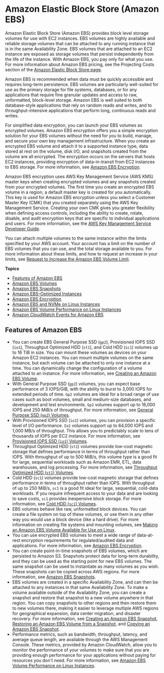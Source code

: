 # Amazon Elastic Block Store \(Amazon EBS\)<a name="AmazonEBS"></a>

Amazon Elastic Block Store \(Amazon EBS\) provides block level storage volumes for use with EC2 instances\. EBS volumes are highly available and reliable storage volumes that can be attached to any running instance that is in the same Availability Zone\. EBS volumes that are attached to an EC2 instance are exposed as storage volumes that persist independently from the life of the instance\. With Amazon EBS, you pay only for what you use\. For more information about Amazon EBS pricing, see the Projecting Costs section of the [Amazon Elastic Block Store page](https://aws.amazon.com/ebs/)\. 

Amazon EBS is recommended when data must be quickly accessible and requires long\-term persistence\. EBS volumes are particularly well\-suited for use as the primary storage for file systems, databases, or for any applications that require fine granular updates and access to raw, unformatted, block\-level storage\. Amazon EBS is well suited to both database\-style applications that rely on random reads and writes, and to throughput\-intensive applications that perform long, continuous reads and writes\.

For simplified data encryption, you can launch your EBS volumes as encrypted volumes\. Amazon EBS encryption offers you a simple encryption solution for your EBS volumes without the need for you to build, manage, and secure your own key management infrastructure\. When you create an encrypted EBS volume and attach it to a supported instance type, data stored at rest on the volume, disk I/O, and snapshots created from the volume are all encrypted\. The encryption occurs on the servers that hosts EC2 instances, providing encryption of data\-in\-transit from EC2 instances to EBS storage\. For more information, see [Amazon EBS Encryption](EBSEncryption.md)\.

 Amazon EBS encryption uses AWS Key Management Service \(AWS KMS\) master keys when creating encrypted volumes and any snapshots created from your encrypted volumes\. The first time you create an encrypted EBS volume in a region, a default master key is created for you automatically\. This key is used for Amazon EBS encryption unless you select a Customer Master Key \(CMK\) that you created separately using the AWS Key Management Service\. Creating your own CMK gives you greater flexibility when defining access controls, including the ability to create, rotate, disable, and audit encryption keys that are specific to individual applications and users\. For more information, see the [AWS Key Management Service Developer Guide](https://docs.aws.amazon.com/kms/latest/developerguide/)\.

You can attach multiple volumes to the same instance within the limits specified by your AWS account\. Your account has a limit on the number of EBS volumes that you can use, and the total storage available to you\. For more information about these limits, and how to request an increase in your limits, see [Request to Increase the Amazon EBS Volume Limit](https://console.aws.amazon.com/support/home#/case/create?issueType=service-limit-increase&limitType=service-code-ebs)\.

**Topics**
+ [Features of Amazon EBS](#ebs-features)
+ [Amazon EBS Volumes](EBSVolumes.md)
+ [Amazon EBS Snapshots](EBSSnapshots.md)
+ [Amazon EBS–Optimized Instances](EBSOptimized.md)
+ [Amazon EBS Encryption](EBSEncryption.md)
+ [Amazon EBS and NVMe on Linux Instances](nvme-ebs-volumes.md)
+ [Amazon EBS Volume Performance on Linux Instances](EBSPerformance.md)
+ [Amazon CloudWatch Events for Amazon EBS](ebs-cloud-watch-events.md)

## Features of Amazon EBS<a name="ebs-features"></a>
+  You can create EBS General Purpose SSD \(`gp2`\), Provisioned IOPS SSD \(`io1`\), Throughput Optimized HDD \(`st1`\), and Cold HDD \(`sc1`\) volumes up to 16 TiB in size\. You can mount these volumes as devices on your Amazon EC2 instances\. You can mount multiple volumes on the same instance, but each volume can be attached to only one instance at a time\. You can dynamically change the configuration of a volume attached to an instance\. For more information, see [Creating an Amazon EBS Volume](ebs-creating-volume.md)\.
+ With General Purpose SSD \(`gp2`\) volumes, you can expect base performance of 3 IOPS/GiB, with the ability to burst to 3,000 IOPS for extended periods of time\. `Gp2` volumes are ideal for a broad range of use cases such as boot volumes, small and medium\-size databases, and development and test environments\. `Gp2` volumes support up to 16,000 IOPS and 250 MiB/s of throughput\. For more information, see [General Purpose SSD \(`gp2`\) Volumes](EBSVolumeTypes.md#EBSVolumeTypes_gp2)\.
+ With Provisioned IOPS SSD \(`io1`\) volumes, you can provision a specific level of I/O performance\. `Io1` volumes support up to 64,000 IOPS and 1,000 MB/s of throughput\. This allows you to predictably scale to tens of thousands of IOPS per EC2 instance\. For more information, see [Provisioned IOPS SSD \(`io1`\) Volumes](EBSVolumeTypes.md#EBSVolumeTypes_piops)\.
+ Throughput Optimized HDD \(`st1`\) volumes provide low\-cost magnetic storage that defines performance in terms of throughput rather than IOPS\. With throughput of up to 500 MiB/s, this volume type is a good fit for large, sequential workloads such as Amazon EMR, ETL, data warehouses, and log processing\. For more information, see [Throughput Optimized HDD \(`st1`\) Volumes](EBSVolumeTypes.md#EBSVolumeTypes_st1)\.
+ Cold HDD \(`sc1`\) volumes provide low\-cost magnetic storage that defines performance in terms of throughput rather than IOPS\. With throughput of up to 250 MiB/s, `sc1` is a good fit ideal for large, sequential, cold\-data workloads\. If you require infrequent access to your data and are looking to save costs, `sc1` provides inexpensive block storage\. For more information, see [Cold HDD \(`sc1`\) Volumes](EBSVolumeTypes.md#EBSVolumeTypes_sc1)\.
+ EBS volumes behave like raw, unformatted block devices\. You can create a file system on top of these volumes, or use them in any other way you would use a block device \(like a hard drive\)\. For more information on creating file systems and mounting volumes, see [Making an Amazon EBS Volume Available for Use on Linux](ebs-using-volumes.md)\.
+ You can use encrypted EBS volumes to meet a wide range of data\-at\-rest encryption requirements for regulated/audited data and applications\. For more information, see [Amazon EBS Encryption](EBSEncryption.md)\.
+ You can create point\-in\-time snapshots of EBS volumes, which are persisted to Amazon S3\. Snapshots protect data for long\-term durability, and they can be used as the starting point for new EBS volumes\. The same snapshot can be used to instantiate as many volumes as you wish\. These snapshots can be copied across AWS regions\. For more information, see [Amazon EBS Snapshots](EBSSnapshots.md)\. 
+ EBS volumes are created in a specific Availability Zone, and can then be attached to any instances in that same Availability Zone\. To make a volume available outside of the Availability Zone, you can create a snapshot and restore that snapshot to a new volume anywhere in that region\. You can copy snapshots to other regions and then restore them to new volumes there, making it easier to leverage multiple AWS regions for geographical expansion, data center migration, and disaster recovery\. For more information, see [Creating an Amazon EBS Snapshot](ebs-creating-snapshot.md), [Restoring an Amazon EBS Volume from a Snapshot](ebs-restoring-volume.md), and [Copying an Amazon EBS Snapshot](ebs-copy-snapshot.md)\.
+ Performance metrics, such as bandwidth, throughput, latency, and average queue length, are available through the AWS Management Console\. These metrics, provided by Amazon CloudWatch, allow you to monitor the performance of your volumes to make sure that you are providing enough performance for your applications without paying for resources you don't need\. For more information, see [Amazon EBS Volume Performance on Linux Instances](EBSPerformance.md)\.